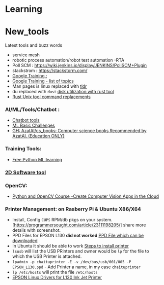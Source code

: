 # Learning

# New_tools
Latest tools and buzz words
- service mesh
- robotic process automation/robot test automation -RTA
- Poll SCM : https://wiki.jenkins.io/display/JENKINS/PollSCM+Plugin
- stackstrom  :  https://stackstorm.com/
- [Google Training :](https://applieddigitalskills.withgoogle.com/c/middle-and-high-school/en/research-and-develop-a-topic/test-for-credibility/credibility-clues.html) 
- [Google Training - list of topics](https://applieddigitalskills.withgoogle.com/c/en/curriculum.html)
- Man pages is linux replaced with [tldr](https://opensource.com/article/21/6/tealdeer-linux?utm_medium=Email&utm_campaign=weekly&sc_cid=7013a000002wLfAAAU)
- du replaced with `dust` [disk utilization with rust tool](https://opensource.com/article/21/6/dust-linux?utm_medium=Email&utm_campaign=weekly&sc_cid=7013a000002wLfAAAU)
- [Rust Unix tool command replacements](https://opensource.com/article/21/7/rust-tools-linux?utm_medium=Email&utm_campaign=weekly&sc_cid=7013a000002wQ7rAAE)


### AI/ML/Tools/Chatbot :
- [Chatbot tools](https://www.mygreatlearning.com/blog/basics-of-building-an-artificial-intelligence-chatbot/)
- [ML Basic Challenges](https://www.machinehack.com/hackathon)
- [GH: AzatAI/cs_books: Computer science books Recommended by AzatAI. (Education ONLY)](https://github.com/AzatAI/cs_books)


### Training Tools: 
- [Free Python ML learning](https://www.mygreatlearning.com/academy?ambassador_code=BlogExitPopUp&arz=1#our-courses)


### [2D Software tool](https://itsfoss.com/enve-2d-animation/)

### OpenCV:
- [Python and OpenCV Course –Create Computer Vision Apps in the Cloud](https://www.freecodecamp.org/news/create-computer-vision-apps-in-the-cloud-with-opencv-and-python/amp/)


### Printer Management: on Rasberry Pi & Ubuntu X86/X64
- Install, Config `CUPS` RPM/db pkgs on your system. [https://programmersought.com/article/23111198205/] share more details with screenshot.
- PPD Files for EPSON L130 **did not worked** [PPD File which can be downloaded](https://raw.githubusercontent.com/endlessm/epson-inkjet-printer/master/201401w/ppds/EPSON_L130.ppd)
- In Ubuntu it should be able to work [Steps to install printer](https://www.maketecheasier.com/set-up-a-printer-in-linux/)
- `lsusb` will list the USB PRinters and owner would be `lp` for the file to which the USB Printer is attached.
- `lpadmin -p chaituprinter -E -v /dev/bus/usb/001/005 -P EPSON_L130.ppd` - Add Printer a name, in my case `chaituprinter`
- `lp /etc/hosts` will print the file `/etc/hosts` 
- [EPSON Linux Drivers for L130 Ink Jet Printer](http://download.ebz.epson.net/dsc/du/02/DriverDownloadInfo.do?LG2=EN&CN2=&DSCMI=129010&DSCCHK=3e1fee5f2316289cd249a8b25b6058d94eacfc1e)

